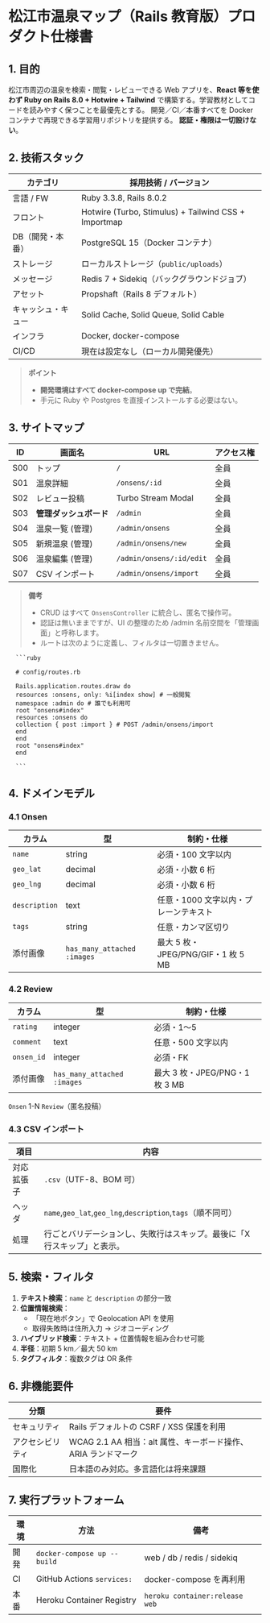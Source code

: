 # 松江市温泉マップ（Rails 教育版）プロダクト仕様書

## 1. 目的

松江市周辺の温泉を検索・閲覧・レビューできる Web アプリを、**React 等を使わず Ruby on Rails 8.0 + Hotwire + Tailwind** で構築する。学習教材としてコードを読みやすく保つことを最優先とする。
開発／CI／本番すべてを Docker コンテナで再現できる学習用リポジトリを提供する。
**認証・権限は一切設けない**。

## 2. 技術スタック

| カテゴリ           | 採用技術 / バージョン                                |
| ------------------ | ---------------------------------------------------- |
| 言語 / FW          | Ruby 3.3.8, Rails 8.0.2                              |
| フロント           | Hotwire (Turbo, Stimulus) + Tailwind CSS + Importmap |
| DB（開発・本番）   | PostgreSQL 15（Docker コンテナ）                     |
| ストレージ         | ローカルストレージ（`public/uploads`）               |
| メッセージ         | Redis 7 + Sidekiq（バックグラウンドジョブ）          |
| アセット           | Propshaft（Rails 8 デフォルト）                      |
| キャッシュ・キュー | Solid Cache, Solid Queue, Solid Cable                |
| インフラ           | Docker, docker-compose                               |
| CI/CD              | 現在は設定なし（ローカル開発優先）                   |

> **ポイント**
>
> - **開発環境はすべて docker-compose up で完結**。
> - 手元に Ruby や Postgres を直接インストールする必要はない。

## 3. サイトマップ

| ID  | 画面名                 | URL                      | アクセス権 |
| --- | ---------------------- | ------------------------ | ---------- |
| S00 | トップ                 | `/`                      | 全員       |
| S01 | 温泉詳細               | `/onsens/:id`            | 全員       |
| S02 | レビュー投稿           | Turbo Stream Modal       | 全員       |
| S03 | **管理ダッシュボード** | `/admin`                 | 全員       |
| S04 | 温泉一覧 (管理)        | `/admin/onsens`          | 全員       |
| S05 | 新規温泉 (管理)        | `/admin/onsens/new`      | 全員       |
| S06 | 温泉編集 (管理)        | `/admin/onsens/:id/edit` | 全員       |
| S07 | CSV インポート         | `/admin/onsens/import`   | 全員       |

> **備考**
>
> - CRUD はすべて `OnsensController` に統合し、匿名で操作可。
> - 認証は無いままですが、UI の整理のため /admin 名前空間を「管理画面」と呼称します。
> - ルートは次のように定義し、フィルタは一切置きません。

      ```ruby

      # config/routes.rb

      Rails.application.routes.draw do
      resources :onsens, only: %i[index show] # 一般閲覧
      namespace :admin do # 誰でも利用可
      root "onsens#index"
      resources :onsens do
      collection { post :import } # POST /admin/onsens/import
      end
      end
      root "onsens#index"
      end

      ```

## 4. ドメインモデル

### 4.1 Onsen

| カラム        | 型                          | 制約・仕様                            |
| ------------- | --------------------------- | ------------------------------------- |
| `name`        | string                      | 必須・100 文字以内                    |
| `geo_lat`     | decimal                     | 必須・小数 6 桁                       |
| `geo_lng`     | decimal                     | 必須・小数 6 桁                       |
| `description` | text                        | 任意・1000 文字以内・プレーンテキスト |
| `tags`        | string                      | 任意・カンマ区切り                    |
| 添付画像      | `has_many_attached :images` | 最大 5 枚・JPEG/PNG/GIF・1 枚 5 MB    |

### 4.2 Review

| カラム     | 型                          | 制約・仕様                     |
| ---------- | --------------------------- | ------------------------------ |
| `rating`   | integer                     | 必須・1〜5                     |
| `comment`  | text                        | 任意・500 文字以内             |
| `onsen_id` | integer                     | 必須・FK                       |
| 添付画像   | `has_many_attached :images` | 最大 3 枚・JPEG/PNG・1 枚 3 MB |

`Onsen` 1-N `Review`（匿名投稿）

### 4.3 CSV インポート

| 項目       | 内容                                                                     |
| ---------- | ------------------------------------------------------------------------ |
| 対応拡張子 | `.csv`（UTF-8、BOM 可）                                                  |
| ヘッダ     | `name`,`geo_lat`,`geo_lng`,`description`,`tags`（順不同可）              |
| 処理       | 行ごとバリデーションし、失敗行はスキップ。最後に「X 行スキップ」と表示。 |

## 5. 検索・フィルタ

1. **テキスト検索**：`name` と `description` の部分一致
2. **位置情報検索**：
   - 「現在地ボタン」で Geolocation API を使用
   - 取得失敗時は住所入力 → ジオコーディング
3. **ハイブリッド検索**：テキスト + 位置情報を組み合わせ可能
4. **半径**：初期 5 km／最大 50 km
5. **タグフィルタ**：複数タグは OR 条件

## 6. 非機能要件

| 分類             | 要件                                                          |
| ---------------- | ------------------------------------------------------------- |
| セキュリティ     | Rails デフォルトの CSRF / XSS 保護を利用                      |
| アクセシビリティ | WCAG 2.1 AA 相当：alt 属性、キーボード操作、ARIA ランドマーク |
| 国際化           | 日本語のみ対応。多言語化は将来課題                            |

## 7. 実行プラットフォーム

| 環境 | 方法                        | 備考                           |
| ---- | --------------------------- | ------------------------------ |
| 開発 | `docker-compose up --build` | web / db / redis / sidekiq     |
| CI   | GitHub Actions `services:`  | docker-compose を再利用        |
| 本番 | Heroku Container Registry   | `heroku container:release web` |

```

```
